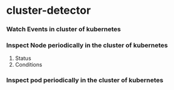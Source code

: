 # cluster-detector

### Watch Events in cluster of kubernetes

### Inspect Node periodically in the cluster of kubernetes

1. Status
2. Conditions

### Inspect pod periodically in the cluster of kubernetes

